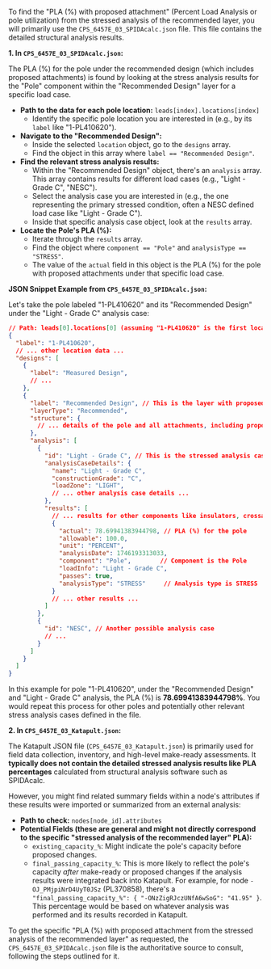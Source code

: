 To find the "PLA (%) with proposed attachment" (Percent Load Analysis or pole utilization) from the stressed analysis of the recommended layer, you will primarily use the `CPS_6457E_03_SPIDAcalc.json` file. This file contains the detailed structural analysis results.

**1. In `CPS_6457E_03_SPIDAcalc.json`:**

The PLA (%) for the pole under the recommended design (which includes proposed attachments) is found by looking at the stress analysis results for the "Pole" component within the "Recommended Design" layer for a specific load case.

* **Path to the data for each pole location:** `leads[index].locations[index]`
    * Identify the specific pole location you are interested in (e.g., by its `label` like "1-PL410620").
* **Navigate to the "Recommended Design":**
    * Inside the selected `location` object, go to the `designs` array.
    * Find the object in this array where `label == "Recommended Design"`.
* **Find the relevant stress analysis results:**
    * Within the "Recommended Design" object, there's an `analysis` array. This array contains results for different load cases (e.g., "Light - Grade C", "NESC").
    * Select the analysis case you are interested in (e.g., the one representing the primary stressed condition, often a NESC defined load case like "Light - Grade C").
    * Inside that specific analysis case object, look at the `results` array.
* **Locate the Pole's PLA (%):**
    * Iterate through the `results` array.
    * Find the object where `component == "Pole"` and `analysisType == "STRESS"`.
    * The value of the `actual` field in this object is the PLA (%) for the pole with proposed attachments under that specific load case.

**JSON Snippet Example from `CPS_6457E_03_SPIDAcalc.json`:**

Let's take the pole labeled "1-PL410620" and its "Recommended Design" under the "Light - Grade C" analysis case:

```json
// Path: leads[0].locations[0] (assuming "1-PL410620" is the first location)
{
  "label": "1-PL410620",
  // ... other location data ...
  "designs": [
    {
      "label": "Measured Design",
      // ...
    },
    {
      "label": "Recommended Design", // This is the layer with proposed attachments
      "layerType": "Recommended",
      "structure": {
        // ... details of the pole and all attachments, including proposed ones ...
      },
      "analysis": [
        {
          "id": "Light - Grade C", // This is the stressed analysis case
          "analysisCaseDetails": {
            "name": "Light - Grade C",
            "constructionGrade": "C",
            "loadZone": "LIGHT",
            // ... other analysis case details ...
          },
          "results": [
            // ... results for other components like insulators, crossarms ...
            {
              "actual": 78.69941383944798, // PLA (%) for the pole
              "allowable": 100.0,
              "unit": "PERCENT",
              "analysisDate": 1746193313033,
              "component": "Pole",        // Component is the Pole
              "loadInfo": "Light - Grade C",
              "passes": true,
              "analysisType": "STRESS"     // Analysis type is STRESS
            }
            // ... other results ...
          ]
        },
        {
          "id": "NESC", // Another possible analysis case
          // ...
        }
      ]
    }
  ]
}
```
In this example for pole "1-PL410620", under the "Recommended Design" and "Light - Grade C" analysis, the PLA (%) is **78.69941383944798%**. You would repeat this process for other poles and potentially other relevant stress analysis cases defined in the file.

**2. In `CPS_6457E_03_Katapult.json`:**

The Katapult JSON file (`CPS_6457E_03_Katapult.json`) is primarily used for field data collection, inventory, and high-level make-ready assessments. It **typically does not contain the detailed stressed analysis results like PLA percentages** calculated from structural analysis software such as SPIDAcalc.

However, you might find related summary fields within a node's attributes if these results were imported or summarized from an external analysis:

* **Path to check:** `nodes[node_id].attributes`
* **Potential Fields (these are general and might not directly correspond to the specific "stressed analysis of the recommended layer" PLA):**
    * `existing_capacity_%`: Might indicate the pole's capacity before proposed changes.
    * `final_passing_capacity_%`: This is more likely to reflect the pole's capacity *after* make-ready or proposed changes if the analysis results were integrated back into Katapult. For example, for node `-OJ_PMjpiNrD4UyT0JSz` (PL370858), there's a `"final_passing_capacity_%": { "-ONzZigRJczUNfA6wSoG": "41.95" }`. This percentage would be based on whatever analysis was performed and its results recorded in Katapult.

To get the specific "PLA (%) with proposed attachment from the stressed analysis of the recommended layer" as requested, the `CPS_6457E_03_SPIDAcalc.json` file is the authoritative source to consult, following the steps outlined for it.